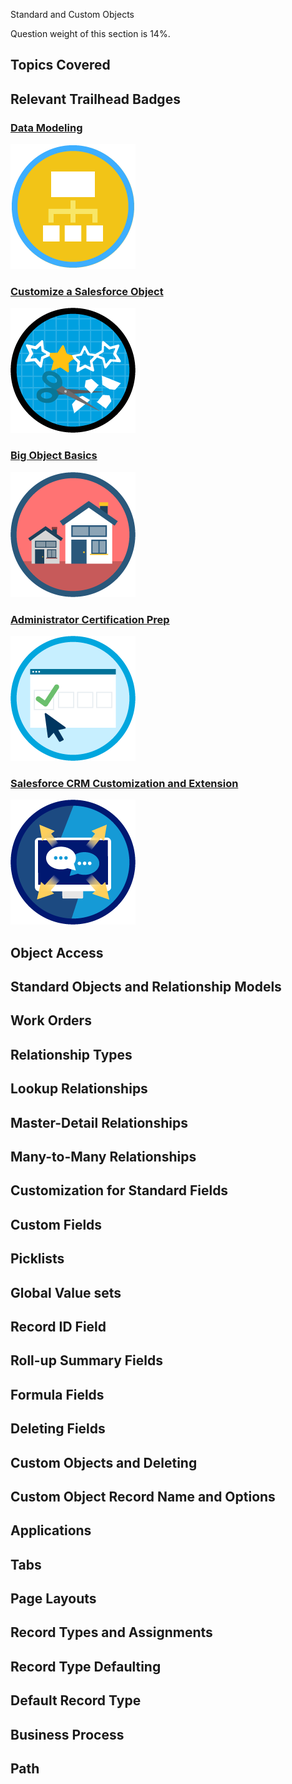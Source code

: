 Standard and Custom Objects

Question weight of this section is 14%.

## Topics Covered

## Relevant Trailhead Badges


### [Data Modeling](https://trailhead.salesforce.com/en/content/learn/modules/data_modeling)
![image](images/4/badge1.png)

### [Customize a Salesforce Object](https://trailhead.salesforce.com/en/content/learn/projects/customize-a-salesforce-object)
![image](images/4/badge2.png)

### [Big Object Basics](https://trailhead.salesforce.com/en/content/learn/modules/big_objects)
![image](images/4/badge3.png)

### [Administrator Certification Prep](https://trailhead.salesforce.com/en/content/learn/modules/administrator-certification-prep-setup-and-objects)
![image](images/4/badge4.png)

### [Salesforce CRM Customization and Extension](https://trailhead.salesforce.com/en/content/learn/modules/salesforce-crm-customization-and-extension)
![image](images/4/badge5.png)

## Object Access

## Standard Objects and Relationship Models
## Work Orders
## Relationship Types
## Lookup Relationships
## Master-Detail Relationships
## Many-to-Many Relationships
## Customization for Standard Fields
## Custom Fields
## Picklists
## Global Value sets
## Record ID Field
## Roll-up Summary Fields
## Formula Fields
## Deleting Fields
## Custom Objects and Deleting
## Custom Object Record Name and Options
## Applications
## Tabs
## Page Layouts
## Record Types and Assignments
## Record Type Defaulting
## Default Record Type
## Business Process
## Path
